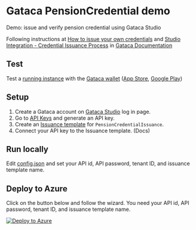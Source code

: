 # Gataca PensionCredential demo
Demo: issue and verify pension credential using Gataca Studio

Following instructions at [How to issue your own credentials](https://gataca.atlassian.net/wiki/spaces/DOCS/pages/1005584418/How+to+issue+your+own+credentials) and [Studio Integration - Credential Issuance Process](https://gataca.atlassian.net/wiki/spaces/DOCS/pages/1112834295/Studio+Integration+-+Credential+Issuance+Process) in [Gataca Documentation](https://gataca.atlassian.net/wiki/spaces/DOCS/overview?homepageId=1004667112)

## Test
Test a [running instance](https://issuer.gataca.pensiondemo.findy.fi/) with the [Gataca wallet](https://gataca.io/products/wallet/) ([App Store](https://apps.apple.com/us/app/gataca/id1498607616), [Google Play](https://play.google.com/store/apps/details?id=com.gataca.identity))

## Setup
1. Create a Gataca account on [Gataca Studio](https://studio.gataca.io/login) log in page.
2. Go to [API Keys](https://studio.gataca.io/api_keys) and generate an API key.
3. Create an [Issuance template](https://studio.gataca.io/issuance_templates) for `PensionCredentialIssuance`.
4. Connect your API key to the Issuance template. (Docs)

## Run locally
Edit [config.json](config.json) and set your API id, API password, tenant ID, and issuance template name.

## Deploy to Azure
Click on the button below and follow the wizard. You need your API id, API password, tenant ID, and issuance template name.

[![Deploy to Azure](https://aka.ms/deploytoazurebutton)](https://portal.azure.com/#create/Microsoft.Template/uri/https%3A%2F%2Fraw.githubusercontent.com%2FFindyFi%2Fpensioncredential-gataca%2Fmain%2FARMTemplate%2Ftemplate.json)

